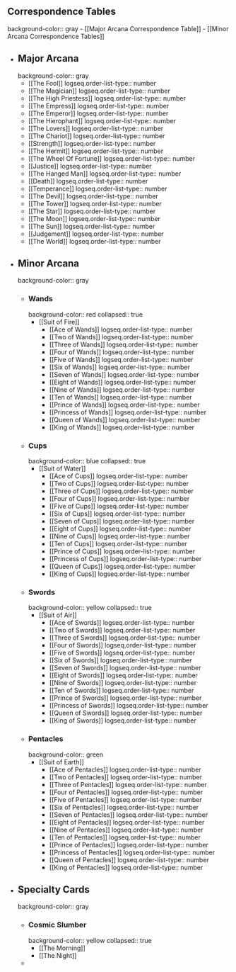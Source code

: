 ## Correspondence Tables
background-color:: gray
	- [[Major Arcana Correspondence Table]]
	- [[Minor Arcana Correspondence Tables]]
- ## Major Arcana
  background-color:: gray
	- [[The Fool]]
	  logseq.order-list-type:: number
	- [[The Magician]]
	  logseq.order-list-type:: number
	- [[The High Priestess]]
	  logseq.order-list-type:: number
	- [[The Empress]]
	  logseq.order-list-type:: number
	- [[The Emperor]]
	  logseq.order-list-type:: number
	- [[The Hierophant]]
	  logseq.order-list-type:: number
	- [[The Lovers]]
	  logseq.order-list-type:: number
	- [[The Chariot]]
	  logseq.order-list-type:: number
	- [[Strength]]
	  logseq.order-list-type:: number
	- [[The Hermit]]
	  logseq.order-list-type:: number
	- [[The Wheel Of Fortune]]
	  logseq.order-list-type:: number
	- [[Justice]]
	  logseq.order-list-type:: number
	- [[The Hanged Man]]
	  logseq.order-list-type:: number
	- [[Death]]
	  logseq.order-list-type:: number
	- [[Temperance]]
	  logseq.order-list-type:: number
	- [[The Devil]]
	  logseq.order-list-type:: number
	- [[The Tower]]
	  logseq.order-list-type:: number
	- [[The Star]]
	  logseq.order-list-type:: number
	- [[The Moon]]
	  logseq.order-list-type:: number
	- [[The Sun]]
	  logseq.order-list-type:: number
	- [[Judgement]]
	  logseq.order-list-type:: number
	- [[The World]]
	  logseq.order-list-type:: number
- ## Minor Arcana
  background-color:: gray
	- ### Wands
	  background-color:: red
	  collapsed:: true
		- [[Suit of Fire]]
			- [[Ace of Wands]]
			  logseq.order-list-type:: number
			- [[Two of Wands]]
			  logseq.order-list-type:: number
			- [[Three of Wands]]
			  logseq.order-list-type:: number
			- [[Four of Wands]]
			  logseq.order-list-type:: number
			- [[Five of Wands]]
			  logseq.order-list-type:: number
			- [[Six of Wands]]
			  logseq.order-list-type:: number
			- [[Seven of Wands]]
			  logseq.order-list-type:: number
			- [[Eight of Wands]]
			  logseq.order-list-type:: number
			- [[Nine of Wands]]
			  logseq.order-list-type:: number
			- [[Ten of Wands]]
			  logseq.order-list-type:: number
			- [[Prince of Wands]]
			  logseq.order-list-type:: number
			- [[Princess of Wands]]
			  logseq.order-list-type:: number
			- [[Queen of Wands]]
			  logseq.order-list-type:: number
			- [[King of Wands]]
			  logseq.order-list-type:: number
	- ### Cups
	  background-color:: blue
	  collapsed:: true
		- [[Suit of Water]]
			- [[Ace of Cups]]
			  logseq.order-list-type:: number
			- [[Two of Cups]]
			  logseq.order-list-type:: number
			- [[Three of Cups]]
			  logseq.order-list-type:: number
			- [[Four of Cups]]
			  logseq.order-list-type:: number
			- [[Five of Cups]]
			  logseq.order-list-type:: number
			- [[Six of Cups]]
			  logseq.order-list-type:: number
			- [[Seven of Cups]]
			  logseq.order-list-type:: number
			- [[Eight of Cups]]
			  logseq.order-list-type:: number
			- [[Nine of Cups]]
			  logseq.order-list-type:: number
			- [[Ten of Cups]]
			  logseq.order-list-type:: number
			- [[Prince of Cups]]
			  logseq.order-list-type:: number
			- [[Princess of Cups]]
			  logseq.order-list-type:: number
			- [[Queen of Cups]]
			  logseq.order-list-type:: number
			- [[King of Cups]]
			  logseq.order-list-type:: number
	- ### Swords
	  background-color:: yellow
	  collapsed:: true
		- [[Suit of Air]]
			- [[Ace of Swords]]
			  logseq.order-list-type:: number
			- [[Two of Swords]]
			  logseq.order-list-type:: number
			- [[Three of Swords]]
			  logseq.order-list-type:: number
			- [[Four of Swords]]
			  logseq.order-list-type:: number
			- [[Five of Swords]]
			  logseq.order-list-type:: number
			- [[Six of Swords]]
			  logseq.order-list-type:: number
			- [[Seven of Swords]]
			  logseq.order-list-type:: number
			- [[Eight of Swords]]
			  logseq.order-list-type:: number
			- [[Nine of Swords]]
			  logseq.order-list-type:: number
			- [[Ten of Swords]]
			  logseq.order-list-type:: number
			- [[Prince of Swords]]
			  logseq.order-list-type:: number
			- [[Princess of Swords]]
			  logseq.order-list-type:: number
			- [[Queen of Swords]]
			  logseq.order-list-type:: number
			- [[King of Swords]]
			  logseq.order-list-type:: number
	- ### Pentacles
	  background-color:: green
		- [[Suit of Earth]]
			- [[Ace of Pentacles]]
			  logseq.order-list-type:: number
			- [[Two of Pentacles]]
			  logseq.order-list-type:: number
			- [[Three of Pentacles]]
			  logseq.order-list-type:: number
			- [[Four of Pentacles]]
			  logseq.order-list-type:: number
			- [[Five of Pentacles]]
			  logseq.order-list-type:: number
			- [[Six of Pentacles]]
			  logseq.order-list-type:: number
			- [[Seven of Pentacles]]
			  logseq.order-list-type:: number
			- [[Eight of Pentacles]]
			  logseq.order-list-type:: number
			- [[Nine of Pentacles]]
			  logseq.order-list-type:: number
			- [[Ten of Pentacles]]
			  logseq.order-list-type:: number
			- [[Prince of Pentacles]]
			  logseq.order-list-type:: number
			- [[Princess of Pentacles]]
			  logseq.order-list-type:: number
			- [[Queen of Pentacles]]
			  logseq.order-list-type:: number
			- [[King of Pentacles]]
			  logseq.order-list-type:: number
- ## Specialty Cards
  background-color:: gray
	- ### Cosmic Slumber
	  background-color:: yellow
	  collapsed:: true
		- [[The Morning]]
		- [[The Night]]
	-